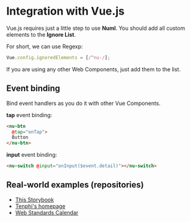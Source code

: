 # Integration with Vue.js

Vue.js requires just a little step to use **Numl**. You should add all custom elements to the **Ignore List**.

For short, we can use Regexp:

```javascript
Vue.config.ignoredElements = [/^nu-/];
```

If you are using any other Web Components, just add them to the list.

## Event binding

Bind event handlers as you do it with other Vue Components.

**tap** event binding:

```html
<nu-btn
  @tap="onTap">
  Button
</nu-btn>
```

**input** event binding:

```html
<nu-switch @input="onInput($event.detail)"></nu-switch>
```

## Real-world examples (repositories)

* [This Storybook](!https://github.com/tenphi/numl-storybook)
* [Tenphi's homepage](!https://github.com/tenphi/tenphi.me)
* [Web Standards Calendar](!https://github.com/katrinLuna/frontend-events-numl)
